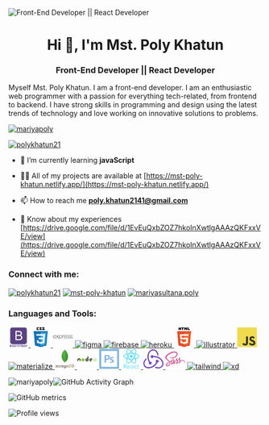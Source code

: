 ![Front-End Developer || React Developer](https://media-exp1.licdn.com/dms/image/C4E16AQFVMm8k3IS62w/profile-displaybackgroundimage-shrink_200_800/0/1638359372459?e=1645660800&v=beta&t=jzecdAI5qb0640EzcQn5n1RkNQPC_iEWiE0PrfpBcq0)


<h1 align="center">Hi 👋, I'm Mst. Poly Khatun</h1>
<h3 align="center">Front-End Developer || React Developer</h3>

<p>Myself Mst. Poly Khatun. I am a front-end developer. I am an enthusiastic web programmer with a passion for everything tech-related, from frontend to backend. I have strong skills in programming and design using the latest trends of technology and love working on innovative solutions to problems.
</p>


<p align="left"> <a href="https://github.com/ryo-ma/github-profile-trophy"><img src="https://github-profile-trophy.vercel.app/?username=mariyapoly" alt="mariyapoly" /></a> </p>

<p align="left"> <a href="https://twitter.com/polykhatun21" target="blank"><img src="https://img.shields.io/twitter/follow/polykhatun21?logo=twitter&style=for-the-badge" alt="polykhatun21" /></a> </p>

- 🌱 I’m currently learning **javaScript**

- 👨‍💻 All of my projects are available at [https://mst-poly-khatun.netlify.app/](https://mst-poly-khatun.netlify.app/)

- 📫 How to reach me **poly.khatun2141@gmail.com**

- 📄 Know about my experiences [https://drive.google.com/file/d/1EvEuQxbZOZ7hkoInXwtlgAAAzQKFxxVE/view](https://drive.google.com/file/d/1EvEuQxbZOZ7hkoInXwtlgAAAzQKFxxVE/view)

<h3 align="left">Connect with me:</h3>
<p align="left">
<a href="https://twitter.com/polykhatun21" target="blank"><img align="center" src="https://raw.githubusercontent.com/rahuldkjain/github-profile-readme-generator/master/src/images/icons/Social/twitter.svg" alt="polykhatun21" height="30" width="40" /></a>
<a href="https://linkedin.com/in/mst-poly-khatun" target="blank"><img align="center" src="https://raw.githubusercontent.com/rahuldkjain/github-profile-readme-generator/master/src/images/icons/Social/linked-in-alt.svg" alt="mst-poly-khatun" height="30" width="40" /></a>
<a href="https://fb.com/mariyasultana.poly" target="blank"><img align="center" src="https://raw.githubusercontent.com/rahuldkjain/github-profile-readme-generator/master/src/images/icons/Social/facebook.svg" alt="mariyasultana.poly" height="30" width="40" /></a>
</p>

<h3 align="left">Languages and Tools:</h3>
<p align="left"> <a href="https://getbootstrap.com" target="_blank" rel="noreferrer"> <img src="https://raw.githubusercontent.com/devicons/devicon/master/icons/bootstrap/bootstrap-plain-wordmark.svg" alt="bootstrap" width="40" height="40"/> </a> <a href="https://www.w3schools.com/css/" target="_blank" rel="noreferrer"> <img src="https://raw.githubusercontent.com/devicons/devicon/master/icons/css3/css3-original-wordmark.svg" alt="css3" width="40" height="40"/> </a> <a href="https://expressjs.com" target="_blank" rel="noreferrer"> <img src="https://raw.githubusercontent.com/devicons/devicon/master/icons/express/express-original-wordmark.svg" alt="express" width="40" height="40"/> </a> <a href="https://www.figma.com/" target="_blank" rel="noreferrer"> <img src="https://www.vectorlogo.zone/logos/figma/figma-icon.svg" alt="figma" width="40" height="40"/> </a> <a href="https://firebase.google.com/" target="_blank" rel="noreferrer"> <img src="https://www.vectorlogo.zone/logos/firebase/firebase-icon.svg" alt="firebase" width="40" height="40"/> </a> <a href="https://heroku.com" target="_blank" rel="noreferrer"> <img src="https://www.vectorlogo.zone/logos/heroku/heroku-icon.svg" alt="heroku" width="40" height="40"/> </a> <a href="https://www.w3.org/html/" target="_blank" rel="noreferrer"> <img src="https://raw.githubusercontent.com/devicons/devicon/master/icons/html5/html5-original-wordmark.svg" alt="html5" width="40" height="40"/> </a> <a href="https://www.adobe.com/in/products/illustrator.html" target="_blank" rel="noreferrer"> <img src="https://www.vectorlogo.zone/logos/adobe_illustrator/adobe_illustrator-icon.svg" alt="illustrator" width="40" height="40"/> </a> <a href="https://developer.mozilla.org/en-US/docs/Web/JavaScript" target="_blank" rel="noreferrer"> <img src="https://raw.githubusercontent.com/devicons/devicon/master/icons/javascript/javascript-original.svg" alt="javascript" width="40" height="40"/> </a> <a href="https://materializecss.com/" target="_blank" rel="noreferrer"> <img src="https://raw.githubusercontent.com/prplx/svg-logos/5585531d45d294869c4eaab4d7cf2e9c167710a9/svg/materialize.svg" alt="materialize" width="40" height="40"/> </a> <a href="https://www.mongodb.com/" target="_blank" rel="noreferrer"> <img src="https://raw.githubusercontent.com/devicons/devicon/master/icons/mongodb/mongodb-original-wordmark.svg" alt="mongodb" width="40" height="40"/> </a> <a href="https://nodejs.org" target="_blank" rel="noreferrer"> <img src="https://raw.githubusercontent.com/devicons/devicon/master/icons/nodejs/nodejs-original-wordmark.svg" alt="nodejs" width="40" height="40"/> </a> <a href="https://www.photoshop.com/en" target="_blank" rel="noreferrer"> <img src="https://raw.githubusercontent.com/devicons/devicon/master/icons/photoshop/photoshop-line.svg" alt="photoshop" width="40" height="40"/> </a> <a href="https://reactjs.org/" target="_blank" rel="noreferrer"> <img src="https://raw.githubusercontent.com/devicons/devicon/master/icons/react/react-original-wordmark.svg" alt="react" width="40" height="40"/> </a> <a href="https://redux.js.org" target="_blank" rel="noreferrer"> <img src="https://raw.githubusercontent.com/devicons/devicon/master/icons/redux/redux-original.svg" alt="redux" width="40" height="40"/> </a> <a href="https://sass-lang.com" target="_blank" rel="noreferrer"> <img src="https://raw.githubusercontent.com/devicons/devicon/master/icons/sass/sass-original.svg" alt="sass" width="40" height="40"/> </a> <a href="https://tailwindcss.com/" target="_blank" rel="noreferrer"> <img src="https://www.vectorlogo.zone/logos/tailwindcss/tailwindcss-icon.svg" alt="tailwind" width="40" height="40"/> </a> <a href="https://www.adobe.com/products/xd.html" target="_blank" rel="noreferrer"> <img src="https://cdn.worldvectorlogo.com/logos/adobe-xd.svg" alt="xd" width="40" height="40"/> </a> </p>

<p><img align="left" src="https://github-readme-stats.vercel.app/api/top-langs?username=mariyapoly&show_icons=true&locale=en&layout=compact" alt="mariyapoly" /></p>



![GitHub Activity Graph](https://activity-graph.herokuapp.com/graph?username=mariyapoly)  

![GitHub metrics](https://metrics.lecoq.io/mariyapoly)  


![Profile views](https://gpvc.arturio.dev/mariyapoly)  
